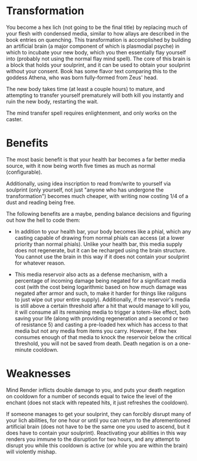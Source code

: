# Transformation

You become a hex lich (not going to be the final title) by replacing much of your flesh with condensed media, similar to how allays are described in the book entries on quenching. This transformation is accomplished by building an artificial brain (a major component of which is plasmodial psyche) in which to incubate your new body, which you then essentially flay yourself into (probably not using the normal flay mind spell). The core of this brain is a block that holds your soulprint, and it can be used to obtain your soulprint without your consent. Book has some flavor text comparing this to the goddess Athena, who was born fully-formed from Zeus' head.

The new body takes time (at least a couple hours) to mature, and attempting to transfer yourself prematurely will both kill you instantly and ruin the new body, restarting the wait.

The mind transfer spell requires enlightenment, and only works on the caster.

# Benefits

The most basic benefit is that your health bar becomes a far better media source, with it now being worth five times as much as normal (configurable).

Additionally, using idea inscription to read from/write to yourself via soulprint (only yourself, not just "anyone who has undergone the transformation") becomes much cheaper, with writing now costing 1/4 of a dust and reading being free. 

The following benefits are a maybe, pending balance decisions and figuring out how the hell to code them:

- In addition to your health bar, your body becomes like a phial, which any casting capable of drawing from normal phials can access (at a lower priority than normal phials). Unlike your health bar, this media supply does not regenerate, but it can be recharged using the brain structure. You cannot use the brain in this way if it does not contain your soulprint for whatever reason.

- This media reservoir also acts as a defense mechanism, with a percentage of incoming damage being negated for a significant media cost (with the cost being logarithmic based on how much damage was negated after armor and such, to make it harder for things like railguns to just wipe out your entire supply). Additionally, if the reservoir's media is still above a certain threshold after a hit that would manage to kill you, it will consume all its remaining media to trigger a totem-like effect, both saving your life (along with providing regeneration and a second or two of resistance 5) and casting a pre-loaded hex which has access to that media but not any media from items you carry. However, if the hex consumes enough of that media to knock the reservoir below the critical threshold, you will not be saved from death. Death negation is on a one-minute cooldown.

# Weaknesses

Mind Render inflicts double damage to you, and puts your death negation on cooldown for a number of seconds equal to twice the level of the enchant (does not stack with repeated hits, it just refreshes the cooldown).

If someone manages to get your soulprint, they can forcibly disrupt many of your lich abilities, for one hour or until you can return to the aforementioned artificial brain (does not have to be the same one you used to ascend, but it does have to contain your soulprint). Reactivating your abilities in this way renders you immune to the disruption for two hours, and any attempt to disrupt you while this cooldown is active (or while you are within the brain) will violently mishap.
